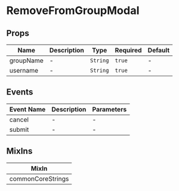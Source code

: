 # RemoveFromGroupModal

## Props

<!-- @vuese:RemoveFromGroupModal:props:start -->
|Name|Description|Type|Required|Default|
|---|---|---|---|---|
|groupName|-|`String`|`true`|-|
|username|-|`String`|`true`|-|

<!-- @vuese:RemoveFromGroupModal:props:end -->


## Events

<!-- @vuese:RemoveFromGroupModal:events:start -->
|Event Name|Description|Parameters|
|---|---|---|
|cancel|-|-|
|submit|-|-|

<!-- @vuese:RemoveFromGroupModal:events:end -->


## MixIns

<!-- @vuese:RemoveFromGroupModal:mixIns:start -->
|MixIn|
|---|
|commonCoreStrings|

<!-- @vuese:RemoveFromGroupModal:mixIns:end -->
